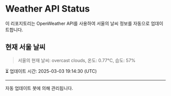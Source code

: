 
# Weather API Status

이 리포지토리는 OpenWeather API를 사용하여 서울의 날씨 정보를 자동으로 업데이트합니다.

## 현재 서울 날씨
> 서울의 현재 날씨: overcast clouds, 온도: 0.77°C, 습도: 57%

⏳ 업데이트 시간: 2025-03-03 19:14:30 (UTC)

---
자동 업데이트 봇에 의해 관리됩니다.
